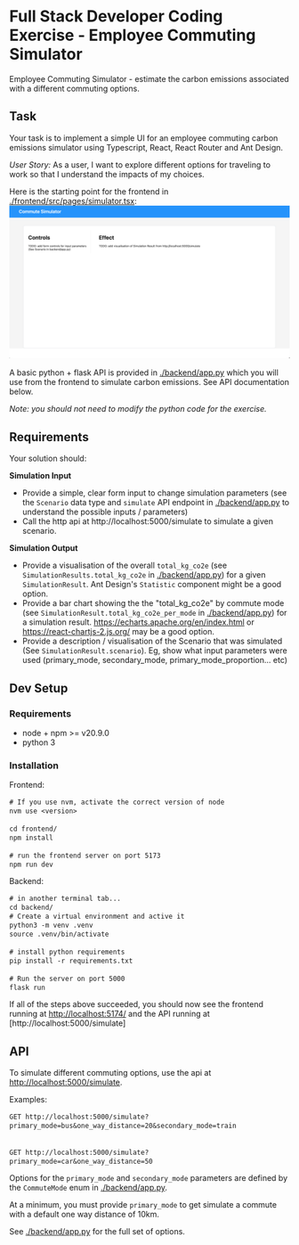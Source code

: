 # Full Stack Developer Coding Exercise - Employee Commuting Simulator

Employee Commuting Simulator - estimate the carbon emissions associated with a different commuting options.

## Task

Your task is to implement a simple UI for an employee commuting carbon emissions simulator using Typescript, React, React Router and Ant Design.

_User Story:_ As a user, I want to explore different options for traveling to work so that I understand the impacts of my choices.

Here is the starting point for the frontend in [./frontend/src/pages/simulator.tsx](./frontend/src/pages/simulator.tsx): ![](./docs/images/starting_point.png)

A basic python + flask API is provided in [./backend/app.py](./backend/app.py) which you will use from the frontend to simulate carbon emissions. See API documentation below.

_Note: you should not need to modify the python code for the exercise._

## Requirements

Your solution should:

__Simulation Input__

* Provide a simple, clear form input to change simulation parameters (see the `Scenario` data type and `simulate` API endpoint in [./backend/app.py](./backend/app.py) to understand the possible inputs / parameters)
* Call the http api at http://localhost:5000/simulate to simulate a given scenario.

__Simulation Output__

* Provide a visualisation of the overall `total_kg_co2e` (see `SimulationResults.total_kg_co2e` in [./backend/app.py](./backend/app.py)) for a given `SimulationResult`. Ant Design's `Statistic` component might be a good option.
* Provide a bar chart showing the the "total_kg_co2e" by commute mode (see `SimulationResult.total_kg_co2e_per_mode` in [./backend/app.py](./backend/app.py)) for a simulation result. https://echarts.apache.org/en/index.html or https://react-chartjs-2.js.org/ may be a good option.
* Provide a description / visualisation of the Scenario that was simulated (See `SimulationResult.scenario`). Eg, show what input parameters were used (primary_mode, secondary_mode, primary_mode_proportion... etc)

## Dev Setup

### Requirements

* node + npm >= v20.9.0
* python 3

### Installation

Frontend:

```
# If you use nvm, activate the correct version of node
nvm use <version>

cd frontend/
npm install

# run the frontend server on port 5173
npm run dev

```

Backend:

```
# in another terminal tab...
cd backend/
# Create a virtual environment and active it
python3 -m venv .venv
source .venv/bin/activate

# install python requirements
pip install -r requirements.txt

# Run the server on port 5000
flask run

```

If all of the steps above succeeded, you should now see the frontend running at [http://localhost:5174/]() and the API running at [http://localhost:5000/simulate]


## API

To simulate different commuting options, use the api at [http://localhost:5000/simulate]().

Examples:
```
GET http://localhost:5000/simulate?primary_mode=bus&one_way_distance=20&secondary_mode=train


GET http://localhost:5000/simulate?primary_mode=car&one_way_distance=50

```

Options for the `primary_mode` and `secondary_mode` parameters are defined by the `CommuteMode` enum in [./backend/app.py](./backend/app.py).

At a minimum, you must provide `primary_mode` to get simulate a commute with a default one way distance of 10km.

See [./backend/app.py](./backend/app.py) for the full set of options.
